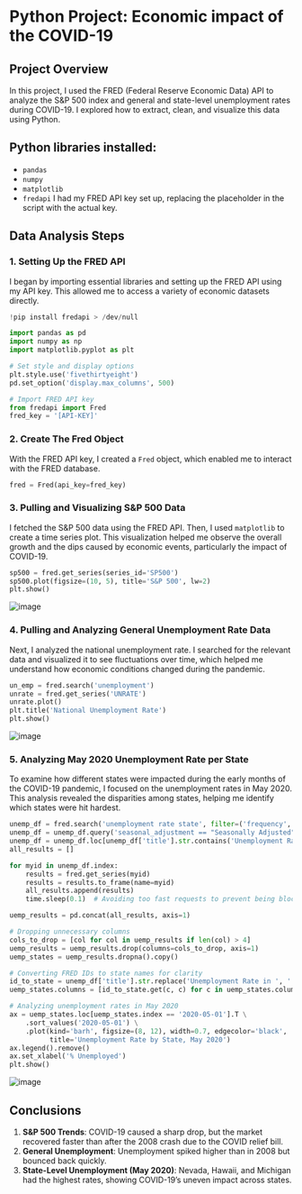 # Python Project: Economic impact of the COVID-19

## Project Overview
In this project, I used the FRED (Federal Reserve Economic Data) API to analyze the S&P 500 index and general and state-level unemployment rates during COVID-19. I explored how to extract, clean, and visualize this data using Python.

## Python libraries installed:
- `pandas`
- `numpy`
- `matplotlib`
- `fredapi`
I had my FRED API key set up, replacing the placeholder in the script with the actual key.

## Data Analysis Steps

### 1. Setting Up the FRED API
I began by importing essential libraries and setting up the FRED API using my API key. This allowed me to access a variety of economic datasets directly.

```python
!pip install fredapi > /dev/null

import pandas as pd
import numpy as np
import matplotlib.pyplot as plt

# Set style and display options
plt.style.use('fivethirtyeight')
pd.set_option('display.max_columns', 500)

# Import FRED API key
from fredapi import Fred
fred_key = '[API-KEY]'
```

### 2. Create The Fred Object
With the FRED API key, I created a `Fred` object, which enabled me to interact with the FRED database.

```python
fred = Fred(api_key=fred_key)
```

### 3. Pulling and Visualizing S&P 500 Data
I fetched the S&P 500 data using the FRED API. Then, I used `matplotlib` to create a time series plot. This visualization helped me observe the overall growth and the dips caused by economic events, particularly the impact of COVID-19. 

```python
sp500 = fred.get_series(series_id='SP500')
sp500.plot(figsize=(10, 5), title='S&P 500', lw=2)
plt.show()
```
![image](https://github.com/user-attachments/assets/1ad57669-7f82-4988-860d-d00793fcfb40)

### 4. Pulling and Analyzing General Unemployment Rate Data
Next, I analyzed the national unemployment rate. I searched for the relevant data and visualized it to see fluctuations over time, which helped me understand how economic conditions changed during the pandemic.

```python
un_emp = fred.search('unemployment')
unrate = fred.get_series('UNRATE')
unrate.plot()
plt.title('National Unemployment Rate')
plt.show()
```
![image](https://github.com/user-attachments/assets/aa86884b-ad01-44d8-80ef-aaf637324dcd)

### 5. Analyzing May 2020 Unemployment Rate per State
To examine how different states were impacted during the early months of the COVID-19 pandemic, I focused on the unemployment rates in May 2020. This analysis revealed the disparities among states, helping me identify which states were hit hardest.

```python
unemp_df = fred.search('unemployment rate state', filter=('frequency','Monthly'))
unemp_df = unemp_df.query('seasonal_adjustment == "Seasonally Adjusted" and units == "Percent"')
unemp_df = unemp_df.loc[unemp_df['title'].str.contains('Unemployment Rate')]
all_results = []

for myid in unemp_df.index:
    results = fred.get_series(myid)
    results = results.to_frame(name=myid)
    all_results.append(results)
    time.sleep(0.1)  # Avoiding too fast requests to prevent being blocked

uemp_results = pd.concat(all_results, axis=1)

# Dropping unnecessary columns
cols_to_drop = [col for col in uemp_results if len(col) > 4]
uemp_results = uemp_results.drop(columns=cols_to_drop, axis=1)
uemp_states = uemp_results.dropna().copy()

# Converting FRED IDs to state names for clarity
id_to_state = unemp_df['title'].str.replace('Unemployment Rate in ', '').to_dict()
uemp_states.columns = [id_to_state.get(c, c) for c in uemp_states.columns]

# Analyzing unemployment rates in May 2020
ax = uemp_states.loc[uemp_states.index == '2020-05-01'].T \
    .sort_values('2020-05-01') \
    .plot(kind='barh', figsize=(8, 12), width=0.7, edgecolor='black',
          title='Unemployment Rate by State, May 2020')
ax.legend().remove()
ax.set_xlabel('% Unemployed')
plt.show()
```
![image](https://github.com/user-attachments/assets/4bed77d3-594b-4a02-85d1-97fac69be5e6)

## Conclusions
1. **S&P 500 Trends**: COVID-19 caused a sharp drop, but the market recovered faster than after the 2008 crash due to the COVID relief bill.
2. **General Unemployment**: Unemployment spiked higher than in 2008 but bounced back quickly.  
3. **State-Level Unemployment (May 2020)**: Nevada, Hawaii, and Michigan had the highest rates, showing COVID-19’s uneven impact across states.


